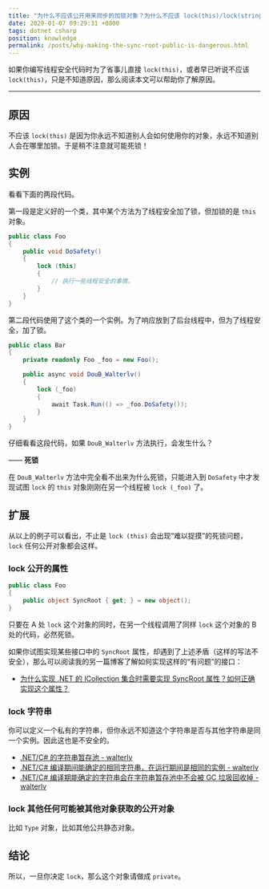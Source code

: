 ```yaml
---
title: "为什么不应该公开用来同步的加锁对象？为什么不应该 lock(this)/lock(string) 或者 lock 任何非私有对象？"
date: 2020-01-07 09:29:31 +0800
tags: dotnet csharp
position: knowledge
permalink: /posts/why-making-the-sync-root-public-is-dangerous.html
---
```


如果你编写线程安全代码时为了省事儿直接 `lock(this)`，或者早已听说不应该 `lock(this)`，只是不知道原因，那么阅读本文可以帮助你了解原因。

---

<div id="toc"></div>

## 原因

不应该 `lock(this)` 是因为你永远不知道别人会如何使用你的对象，永远不知道别人会在哪里加锁。于是稍不注意就可能死锁！

## 实例

看看下面的两段代码。

第一段是定义好的一个类，其中某个方法为了线程安全加了锁，但加锁的是 `this` 对象。

```csharp
public class Foo
{
    public void DoSafety()
    {
        lock (this)
        {
            // 执行一些线程安全的事情。
        }
    }
}
```

第二段代码使用了这个类的一个实例。为了响应放到了后台线程中，但为了线程安全，加了锁。

```csharp
public class Bar
{
    private readonly Foo _foo = new Foo();

    public async void DouB_Walterlv()
    {
        lock (_foo)
        {
            await Task.Run(() => _foo.DoSafety());
        }
    }
}
```

仔细看看这段代码，如果 `DouB_Walterlv` 方法执行，会发生什么？

—— **死锁**

在 `DouB_Walterlv` 方法中完全看不出来为什么死锁，只能进入到 `DoSafety` 中才发现试图 `lock` 的 `this` 对象刚刚在另一个线程被 `lock (_foo)` 了。

## 扩展

从以上的例子可以看出，不止是 `lock (this)` 会出现“难以捉摸”的死锁问题，`lock` 任何公开对象都会这样。

### lock 公开的属性

```csharp
public class Foo
{
    public object SyncRoot { get; } = new object();
}
```

只要在 A 处 `lock` 这个对象的同时，在另一个线程调用了同样 `lock` 这个对象的 B 处的代码，必然死锁。

如果你试图实现某些接口中的 `SyncRoot` 属性，却遇到了上述矛盾（这样的写法不安全），那么可以阅读我的另一篇博客了解如何实现这样的“有问题”的接口：

- [为什么实现 .NET 的 ICollection 集合时需要实现 SyncRoot 属性？如何正确实现这个属性？](/post/sync-root-on-collections)

### lock 字符串

你可以定义一个私有的字符串，但你永远不知道这个字符串是否与其他字符串是同一个实例。因此这也是不安全的。

- [.NET/C# 的字符串暂存池 - walterlv](/post/string-intern-pool)
- [.NET/C# 编译期间能确定的相同字符串，在运行期间是相同的实例 - walterlv](/post/same-strings-at-compile-time-are-the-same-instances-at-runtime)
- [.NET/C# 编译期能确定的字符串会在字符串暂存池中不会被 GC 垃圾回收掉 - walterlv](/post/compile-time-strings-are-in-the-string-intern-pool)

### lock 其他任何可能被其他对象获取的公开对象

比如 `Type` 对象，比如其他公共静态对象。

## 结论

所以，一旦你决定 `lock`，那么这个对象请做成 `private`。

